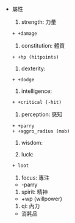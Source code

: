 
* 屬性
    1. strength: 力量

      + +damage

    1. constitution: 體質

      + +hp (hitpoints)

    1. dexterity:

      + +dodge

    1. intelligence:

      + +critical (-hit)

    1. perception: 感知

      + +parry
      + +aggro_radius (mob)

    1. wisdom:

    1. luck:

      + loot

    1. focus: 專注

     + -parry

    1. spirit: 精神

     + +wp (willpower)

    1. qi: 內力

     + 消耗品


